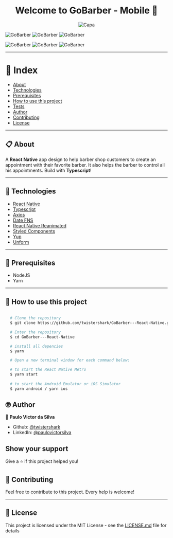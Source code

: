 <h1 align="center">Welcome to GoBarber - Mobile 💇</h1>
<p align="center">
  <img alt="Capa" src="https://github.com/twistershark/GoBarber---React-Native/blob/master/assets/capa.png" />
</p>

<p>
  <img alt="GoBarber" src="https://github.com/twistershark/GoBarber---React-Native/blob/master/assets/gobarber1.png" />
  <img alt="GoBarber" src="https://github.com/twistershark/GoBarber---React-Native/blob/master/assets/gobarber2.png" />
  <img alt="GoBarber" src="https://github.com/twistershark/GoBarber---React-Native/blob/master/assets/gobarber3.png" />
  </p>
  <p>
  <img alt="GoBarber" src="https://github.com/twistershark/GoBarber---React-Native/blob/master/assets/gobarber4.png" />
  <img alt="GoBarber" src="https://github.com/twistershark/GoBarber---React-Native/blob/master/assets/gobarber5.png" />
  <img alt="GoBarber" src="https://github.com/twistershark/GoBarber---React-Native/blob/master/assets/gobarber6.png" />
  </p>



---
# 📑 Index

- [About](#-about)
- [Technologies](#-technologies)
- [Prerequisites](#-prerequisites)
- [How to use this project](#-how-to-use-this-project)
- [Tests](#-run-tests)
- [Author](#-author)
- [Contributing](#-contributing)
- [License](#-license)
---

## 📋 About

A **React Native** app design to help barber shop customers to create an appointment with their favorite barber. It also helps the barber to control all his appointments.
Build with **Typescript**!

---

## 🚀 Technologies

- [React Native](https://reactnative.dev/)
- [Typescript](https://www.typescriptlang.org/)
- [Axios](https://axios-http.com/docs/intro)
- [Date FNS](https://date-fns.org/)
- [React Native Reanimated](https://docs.swmansion.com/react-native-reanimated/)
- [Styled Components](https://styled-components.com/)
- [Yup](https://github.com/jquense/yup)
- [Unform](https://unform.dev/)

---

## 🔧 Prerequisites

- NodeJS
- Yarn

---
## 🌟 How to use this project

```sh

  # Clone the repository
  $ git clone https://github.com/twistershark/GoBarber---React-Native.git

  # Enter the repository
  $ cd GoBarber---React-Native

  # install all depencies
  $ yarn

  # Open a new terminal window for each command below:

  # to start the React Native Metro
  $ yarn start
  
  # to start the Android Emulator or iOS Simulator
  $ yarn android / yarn ios

```

## 🤓 Author

👤 **Paulo Victor da Silva**

* Github: [@twistershark](https://github.com/twistershark)
* LinkedIn: [@paulovictorsilva](https://linkedin.com/in/paulovictorsilva)

## Show your support

Give a ⭐️ if this project helped you!

## 🤝 Contributing
Feel free to contribute to this project. Every help is welcome!

---

## 📃 License

This project is licensed under the MIT License - see the [LICENSE.md](LICENSE) file for details
